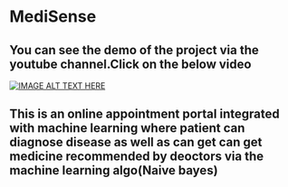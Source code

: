 # MediSense
<h2>You can see the demo of the project via the youtube channel.Click on the below video</h2>

[![IMAGE ALT TEXT HERE](https://img.youtube.com/vi/P_Lp2sOagWg/0.jpg)](https://www.youtube.com/watch?v=P_Lp2sOagWg)
<h2>This is an online appointment portal integrated with machine learning where patient can diagnose disease as well as can get can get medicine recommended by deoctors via the machine learning algo(Naive bayes)</h2>
